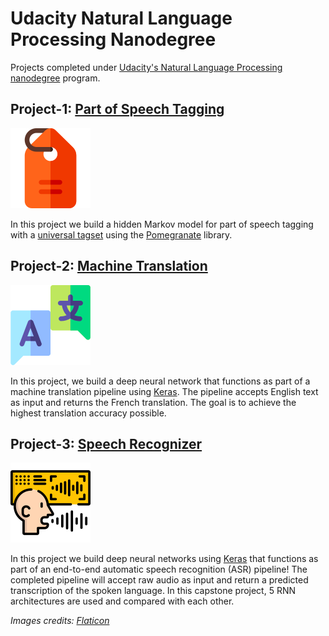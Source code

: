 # Udacity Natural Language Processing Nanodegree
Projects completed under [Udacity's Natural Language Processing nanodegree](https://www.udacity.com/course/natural-language-processing-nanodegree--nd892) program.

## Project-1: [Part of Speech Tagging](https://github.com/cloud-VG/Udacity-Natural-Language-Processing-Nanodegree/tree/master/Part%20of%20Speech%20Tagging)
![ppt](images/tag.png)

In this project we build a hidden Markov model for part of speech tagging with a [universal tagset](http://www.petrovi.de/data/universal.pdf) using the [Pomegranate](https://github.com/jmschrei/pomegranate) library. 

## Project-2: [Machine Translation](https://github.com/cloud-VG/Udacity-Natural-Language-Processing-Nanodegree/tree/master/Machine%20Translation)
![translation](images/translate.png)

In this project, we build a deep neural network that functions as part of a machine translation pipeline using [Keras](https://keras.io/). The pipeline accepts English text as input and returns the French translation. The goal is to achieve the highest translation accuracy possible.

## Project-3: [Speech Recognizer](https://github.com/cloud-VG/Udacity-Natural-Language-Processing-Nanodegree/tree/master/VUI%20Speech%20Recognizer)
![recognition](images/recognition.png)

In this project we build deep neural networks using [Keras](https://keras.io/) that functions as part of an end-to-end automatic speech recognition (ASR) pipeline! The completed pipeline will accept raw audio as input and return a predicted transcription of the spoken language. In this capstone project, 5 RNN architectures are used and compared with each other.

_Images credits: [Flaticon](https://www.flaticon.com/)_
